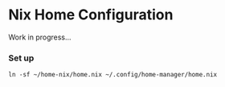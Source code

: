 # Nix Home Configuration

Work in progress...

### Set up
`ln -sf ~/home-nix/home.nix ~/.config/home-manager/home.nix`